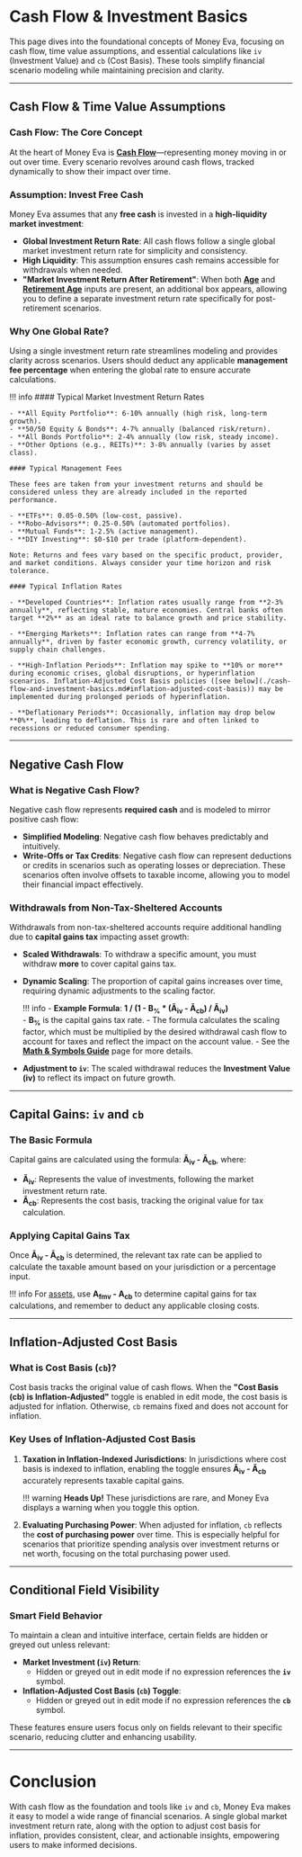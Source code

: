 # Cash Flow & Investment Basics

This page dives into the foundational concepts of Money Eva, focusing on cash flow, time value assumptions, and essential calculations like `iv` (Investment Value) and `cb` (Cost Basis). These tools simplify financial scenario modeling while maintaining precision and clarity.

---

## Cash Flow & Time Value Assumptions

### Cash Flow: The Core Concept
At the heart of Money Eva is [**Cash Flow**](./math-and-symbols-guide.md#1-cash-flow)—representing money moving in or out over time. Every scenario revolves around cash flows, tracked dynamically to show their impact over time.

### Assumption: Invest Free Cash
Money Eva assumes that any **free cash** is invested in a **high-liquidity market investment**:

- **Global Investment Return Rate**: All cash flows follow a single global market investment return rate for simplicity and consistency.
- **High Liquidity**: This assumption ensures cash remains accessible for withdrawals when needed.
- **"Market Investment Return After Retirement"**: When both [**Age**](./inputs.md#1-age) and [**Retirement Age**](./inputs.md#2-retirement-age) inputs are present, an additional box appears, allowing you to define a separate investment return rate specifically for post-retirement scenarios.

### Why One Global Rate?
Using a single investment return rate streamlines modeling and provides clarity across scenarios. Users should deduct any applicable **management fee percentage** when entering the global rate to ensure accurate calculations.

!!! info
    #### Typical Market Investment Return Rates

    - **All Equity Portfolio**: 6-10% annually (high risk, long-term growth).  
    - **50/50 Equity & Bonds**: 4-7% annually (balanced risk/return).  
    - **All Bonds Portfolio**: 2-4% annually (low risk, steady income).  
    - **Other Options (e.g., REITs)**: 3-8% annually (varies by asset class).

    #### Typical Management Fees

    These fees are taken from your investment returns and should be considered unless they are already included in the reported performance.

    - **ETFs**: 0.05-0.50% (low-cost, passive).  
    - **Robo-Advisors**: 0.25-0.50% (automated portfolios).  
    - **Mutual Funds**: 1-2.5% (active management). 
    - **DIY Investing**: $0-$10 per trade (platform-dependent).  

    Note: Returns and fees vary based on the specific product, provider, and market conditions. Always consider your time horizon and risk tolerance.
 
    #### Typical Inflation Rates

    - **Developed Countries**: Inflation rates usually range from **2-3% annually**, reflecting stable, mature economies. Central banks often target **2%** as an ideal rate to balance growth and price stability.

    - **Emerging Markets**: Inflation rates can range from **4-7% annually**, driven by faster economic growth, currency volatility, or supply chain challenges.

    - **High-Inflation Periods**: Inflation may spike to **10% or more** during economic crises, global disruptions, or hyperinflation scenarios. Inflation-Adjusted Cost Basis policies ([see below](./cash-flow-and-investment-basics.md#inflation-adjusted-cost-basis)) may be implemented during prolonged periods of hyperinflation.

    - **Deflationary Periods**: Occasionally, inflation may drop below **0%**, leading to deflation. This is rare and often linked to recessions or reduced consumer spending.


---

## Negative Cash Flow

### What is Negative Cash Flow?
Negative cash flow represents **required cash** and is modeled to mirror positive cash flow:

- **Simplified Modeling**: Negative cash flow behaves predictably and intuitively.
- **Write-Offs or Tax Credits**: Negative cash flow can represent deductions or credits in scenarios such as operating losses or depreciation. These scenarios often involve offsets to taxable income, allowing you to model their financial impact effectively.


### Withdrawals from Non-Tax-Sheltered Accounts
Withdrawals from non-tax-sheltered accounts require additional handling due to **capital gains tax** impacting asset growth:

- **Scaled Withdrawals**: To withdraw a specific amount, you must withdraw **more** to cover capital gains tax.
- **Dynamic Scaling**: The proportion of capital gains increases over time, requiring dynamic adjustments to the scaling factor.

    !!! info
        - **Example Formula**: **1 / (1 - B<sub>%</sub> * (Ã<sub>iv</sub> - Ã<sub>cb</sub>) / Ã<sub>iv</sub>)**  
            - **B<sub>%</sub>** is the capital gains tax rate.
            - The formula calculates the scaling factor, which must be multiplied by the desired withdrawal cash flow to account for taxes and reflect the impact on the account value.
            - See the [**Math & Symbols Guide**](./math-and-symbols-guide.md) page for more details.

- **Adjustment to `iv`**: The scaled withdrawal reduces the **Investment Value (iv)** to reflect its impact on future growth.

---

## Capital Gains: `iv` and `cb`

### The Basic Formula
Capital gains are calculated using the formula: **Ã<sub>iv</sub> - Ã<sub>cb</sub>**, where:

- **Ã<sub>iv</sub>**: Represents the value of investments, following the market investment return rate.
- **Ã<sub>cb</sub>**: Represents the cost basis, tracking the original value for tax calculation.

### Applying Capital Gains Tax
Once **Ã<sub>iv</sub> - Ã<sub>cb</sub>** is determined, the relevant tax rate can be applied to calculate the taxable amount based on your jurisdiction or a percentage input.

!!! info
    For [assets](./math-and-symbols-guide.md#5-asset), use **A<sub>fmv</sub> - A<sub>cb</sub>** to determine capital gains for tax calculations, and remember to deduct any applicable closing costs.

---

## Inflation-Adjusted Cost Basis

### What is Cost Basis (`cb`)?
Cost basis tracks the original value of cash flows. When the **"Cost Basis (cb) is Inflation-Adjusted"** toggle is enabled in edit mode, the cost basis is adjusted for inflation. Otherwise, `cb` remains fixed and does not account for inflation. 

### Key Uses of Inflation-Adjusted Cost Basis

1. **Taxation in Inflation-Indexed Jurisdictions**:
   In jurisdictions where cost basis is indexed to inflation, enabling the toggle ensures **Ã<sub>iv</sub> - Ã<sub>cb</sub>** accurately represents taxable capital gains.

    !!! warning
        **Heads Up!** These jurisdictions are rare, and Money Eva displays a warning when you toggle this option.

2. **Evaluating Purchasing Power**:
   When adjusted for inflation, `cb` reflects the **cost of purchasing power** over time. This is especially helpful for scenarios that prioritize spending analysis over investment returns or net worth, focusing on the total purchasing power used.


---

## Conditional Field Visibility

### Smart Field Behavior
To maintain a clean and intuitive interface, certain fields are hidden or greyed out unless relevant:

- **Market Investment (`iv`) Return**:
    - Hidden or greyed out in edit mode if no expression references the **`iv`** symbol.
- **Inflation-Adjusted Cost Basis (`cb`) Toggle**:
    - Hidden or greyed out in edit mode if no expression references the **`cb`** symbol.

These features ensure users focus only on fields relevant to their specific scenario, reducing clutter and enhancing usability.

---

# Conclusion

With cash flow as the foundation and tools like `iv` and `cb`, Money Eva makes it easy to model a wide range of financial scenarios. A single global market investment return rate, along with the option to adjust cost basis for inflation, provides consistent, clear, and actionable insights, empowering users to make informed decisions.
